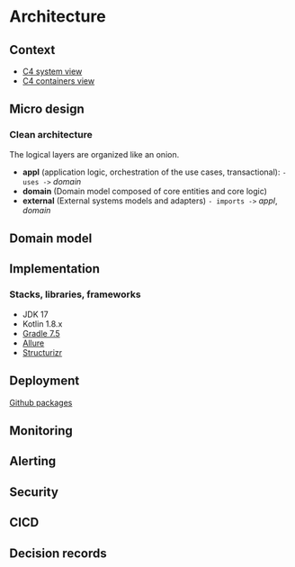 # Architecture

## Context

- [C4 system view](https://www.structurizr.com/share/38199/diagrams#c4-system)
- [C4 containers view](https://www.structurizr.com/share/38199/diagrams#c4-sync)

## Micro design

### Clean architecture

The logical layers are organized like an onion.

- **appl** (application logic, orchestration of the use cases, transactional): `- uses ->` _domain_
- **domain** (Domain model composed of core entities and core logic)
- **external** (External systems models and adapters) `- imports ->` _appl_, _domain_

## Domain model

## Implementation

### Stacks, libraries, frameworks

- JDK 17
- Kotlin 1.8.x
- [Gradle 7.5](https://docs.gradle.org/current/userguide/userguide.html)
- [Allure](https://docs.qameta.io/allure/)
- [Structurizr](https://github.com/structurizr/)

## Deployment

[Github packages](https://ghcr.io/vondacho/arch-c4-sync)

## Monitoring
## Alerting
## Security
## CICD

## Decision records
